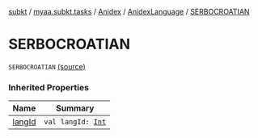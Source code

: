 [subkt](../../../index.md) / [myaa.subkt.tasks](../../index.md) / [Anidex](../index.md) / [AnidexLanguage](index.md) / [SERBOCROATIAN](./-s-e-r-b-o-c-r-o-a-t-i-a-n.md)

# SERBOCROATIAN

`SERBOCROATIAN` [(source)](https://github.com/Myaamori/SubKt/blob/master/src/main/kotlin/myaa/subkt/tasks/tasks.kt#L1045)

### Inherited Properties

| Name | Summary |
|---|---|
| [langId](lang-id.md) | `val langId: `[`Int`](https://kotlinlang.org/api/latest/jvm/stdlib/kotlin/-int/index.html) |
